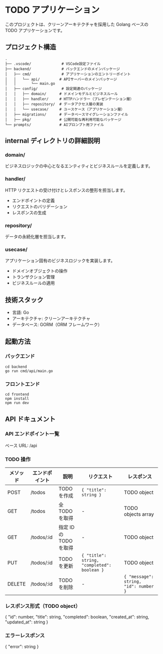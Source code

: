 # TODO アプリケーション

このプロジェクトは、クリーンアーキテクチャを採用した Golang ベースの TODO アプリケーションです。

## プロジェクト構造

```
.
├── .vscode/              # VSCode設定ファイル
├── backend/              # バックエンドのメインパッケージ
│   ├── cmd/              # アプリケーションのエントリーポイント
│   │   └── api/         # APIサーバーのメインパッケージ
│   │       └── main.go
│   ├── config/           # 設定関連のパッケージ
│   │   ├── domain/      # ドメインモデルとビジネスルール
│   │   ├── handler/     # HTTPハンドラー（プレゼンテーション層）
│   │   ├── repository/  # データアクセス層の実装
│   │   └── usecase/     # ユースケース（アプリケーション層）
│   ├── migrations/      # データベースマイグレーションファイル
│   ├── pkg/             # 公開可能な再利用可能なパッケージ
└── prompts/             # AIプロンプト用ファイル
```

## internal ディレクトリの詳細説明

### domain/

ビジネスロジックの中心となるエンティティとビジネスルールを定義します。

### handler/

HTTP リクエストの受け付けとレスポンスの整形を担当します。

- エンドポイントの定義
- リクエストのバリデーション
- レスポンスの生成

### repository/

データの永続化層を担当します。

### usecase/

アプリケーション固有のビジネスロジックを実装します。

- ドメインオブジェクトの操作
- トランザクション管理
- ビジネスルールの適用

## 技術スタック

- 言語: Go
- アーキテクチャ: クリーンアーキテクチャ
- データベース: GORM（ORM フレームワーク）

## 起動方法

### バックエンド

```
cd backend
go run cmd/api/main.go
```

### フロントエンド

```
cd frontend
npm install
npm run dev
```

## API ドキュメント

### API エンドポイント一覧

ベース URL: /api

### TODO 操作

| メソッド | エンドポイント | 説明                   | リクエスト                                  | レスポンス                            |
| -------- | -------------- | ---------------------- | ------------------------------------------- | ------------------------------------- |
| POST     | /todos         | TODO を作成            | `{ "title": string }`                       | TODO object                           |
| GET      | /todos         | 全 TODO を取得         | -                                           | TODO objects array                    |
| GET      | /todos/:id     | 指定 ID の TODO を取得 | -                                           | TODO object                           |
| PUT      | /todos/:id     | TODO を更新            | `{ "title": string, "completed": boolean }` | TODO object                           |
| DELETE   | /todos/:id     | TODO を削除            | -                                           | `{ "message": string, "id": number }` |

### レスポンス形式（TODO object）

{
"id": number,
"title": string,
"completed": boolean,
"created_at": string,
"updated_at": string
}

### エラーレスポンス

{
"error": string
}
